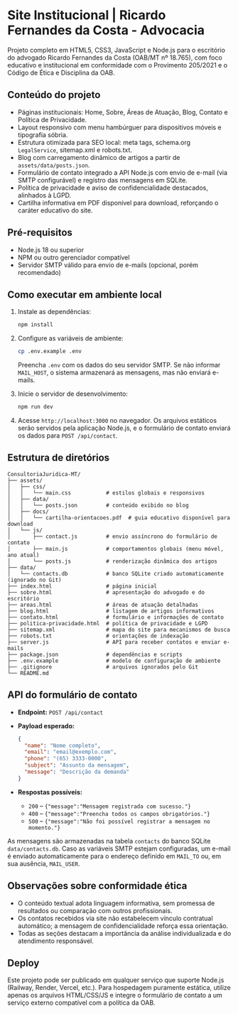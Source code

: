 # Site Institucional | Ricardo Fernandes da Costa - Advocacia

Projeto completo em HTML5, CSS3, JavaScript e Node.js para o escritório do advogado Ricardo Fernandes da Costa (OAB/MT nº 18.765), com foco educativo e institucional em conformidade com o Provimento 205/2021 e o Código de Ética e Disciplina da OAB.

## Conteúdo do projeto

- Páginas institucionais: Home, Sobre, Áreas de Atuação, Blog, Contato e Política de Privacidade.
- Layout responsivo com menu hambúrguer para dispositivos móveis e tipografia sóbria.
- Estrutura otimizada para SEO local: meta tags, schema.org `LegalService`, sitemap.xml e robots.txt.
- Blog com carregamento dinâmico de artigos a partir de `assets/data/posts.json`.
- Formulário de contato integrado a API Node.js com envio de e-mail (via SMTP configurável) e registro das mensagens em SQLite.
- Política de privacidade e aviso de confidencialidade destacados, alinhados à LGPD.
- Cartilha informativa em PDF disponível para download, reforçando o caráter educativo do site.

## Pré-requisitos

- Node.js 18 ou superior
- NPM ou outro gerenciador compatível
- Servidor SMTP válido para envio de e-mails (opcional, porém recomendado)

## Como executar em ambiente local

1. Instale as dependências:

   ```bash
   npm install
   ```

2. Configure as variáveis de ambiente:

   ```bash
   cp .env.example .env
   ```

   Preencha `.env` com os dados do seu servidor SMTP. Se não informar `MAIL_HOST`, o sistema armazenará as mensagens, mas não enviará e-mails.

3. Inicie o servidor de desenvolvimento:

   ```bash
   npm run dev
   ```

4. Acesse `http://localhost:3000` no navegador. Os arquivos estáticos serão servidos pela aplicação Node.js, e o formulário de contato enviará os dados para `POST /api/contact`.

## Estrutura de diretórios

```text
ConsultoriaJuridica-MT/
├── assets/
│   ├── css/
│   │   └── main.css           # estilos globais e responsivos
│   ├── data/
│   │   └── posts.json         # conteúdo exibido no blog
│   ├── docs/
│   │   └── cartilha-orientacoes.pdf  # guia educativo disponível para download
│   └── js/
│       ├── contact.js         # envio assíncrono do formulário de contato
│       ├── main.js            # comportamentos globais (menu móvel, ano atual)
│       └── posts.js           # renderização dinâmica dos artigos
├── data/
│   └── contacts.db            # banco SQLite criado automaticamente (ignorado no Git)
├── index.html                 # página inicial
├── sobre.html                 # apresentação do advogado e do escritório
├── areas.html                 # áreas de atuação detalhadas
├── blog.html                  # listagem de artigos informativos
├── contato.html               # formulário e informações de contato
├── politica-privacidade.html  # política de privacidade e LGPD
├── sitemap.xml                # mapa do site para mecanismos de busca
├── robots.txt                 # orientações de indexação
├── server.js                  # API para receber contatos e enviar e-mails
├── package.json               # dependências e scripts
├── .env.example               # modelo de configuração de ambiente
├── .gitignore                 # arquivos ignorados pelo Git
└── README.md
```

## API do formulário de contato

- **Endpoint:** `POST /api/contact`
- **Payload esperado:**

  ```json
  {
    "name": "Nome completo",
    "email": "email@exemplo.com",
    "phone": "(65) 3333-0000",
    "subject": "Assunto da mensagem",
    "message": "Descrição da demanda"
  }
  ```

- **Respostas possíveis:**
  - `200` – `{"message":"Mensagem registrada com sucesso."}`
  - `400` – `{"message":"Preencha todos os campos obrigatórios."}`
  - `500` – `{"message":"Não foi possível registrar a mensagem no momento."}`

As mensagens são armazenadas na tabela `contacts` do banco SQLite `data/contacts.db`. Caso as variáveis SMTP estejam configuradas, um e-mail é enviado automaticamente para o endereço definido em `MAIL_TO` ou, em sua ausência, `MAIL_USER`.

## Observações sobre conformidade ética

- O conteúdo textual adota linguagem informativa, sem promessa de resultados ou comparação com outros profissionais.
- Os contatos recebidos via site não estabelecem vínculo contratual automático; a mensagem de confidencialidade reforça essa orientação.
- Todas as seções destacam a importância da análise individualizada e do atendimento responsável.

## Deploy

Este projeto pode ser publicado em qualquer serviço que suporte Node.js (Railway, Render, Vercel, etc.). Para hospedagem puramente estática, utilize apenas os arquivos HTML/CSS/JS e integre o formulário de contato a um serviço externo compatível com a política da OAB.
